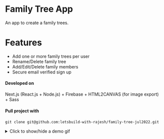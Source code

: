 # Family Tree App
An app to create a family trees.

# Features
- Add one or more family trees per user
- Rename/Delete family tree
- Add/Edit/Delete family members
- Secure email verified sign up

#### Developed on
Next.js (React.js + Node.js) + Firebase + HTML2CANVAS (for image export) + Sass

#### Pull project with
`git clone git@github.com:letsbuild-with-rajesh/family-tree-jul2022.git`

<details><summary>Click to show/hide a demo gif</summary>
<p>

![Loading demo gif ...](https://github.com/letsbuild-with-rajesh/family-tree-jul2022/blob/main/public/demo.gif?raw=true)

</p>
</details>
